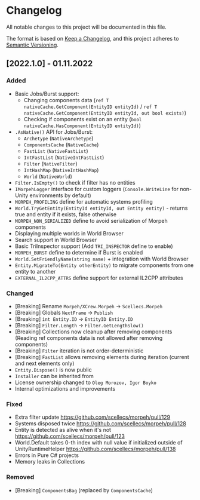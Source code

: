 # Changelog
All notable changes to this project will be documented in this file.

The format is based on [Keep a Changelog](https://keepachangelog.com/en/1.0.0/),
and this project adheres to [Semantic Versioning](https://semver.org/spec/v2.0.0.html).

## [2022.1.0] - 01.11.2022
### Added
- Basic Jobs/Burst support:
  - Changing components data (`ref T nativeCache.GetComponent(EntityID entityId)` / `ref T nativeCache.GetComponent(EntityID entityId, out bool exists)`)
  - Checking if components exist on an entity (`bool nativeCache.HasComponent(EntityID entityId)`)
- `.AsNative()` API for Jobs/Burst:
  - `Archetype` (`NativeArchetype`)
  - `ComponentsCache` (`NativeCache`)
  - `FastList` (`NativeFastList`)
  - `IntFastList` (`NativeIntFastList`)
  - `Filter` (`NativeFilter`)
  - `IntHashMap` (`NativeIntHashMap`)
  - `World` (`NativeWorld`)
- `Filter.IsEmpty()` to check if filter has no entities
- `IMorpehLogger` interface for custom loggers (`Console.WriteLine` for non-Unity environments by default)
- `MORPEH_PROFILING` define for automatic systems profiling
- `World.TryGetEntity(EntityId entityId, out Entity entity)` - returns true and entity if it exists, false otherwise
- `MORPEH_NON_SERIALIZED` define to avoid serialization of Morpeh components
- Displaying multiple worlds in World Browser
- Search support in World Browser
- Basic TriInspector support (Add `TRI_INSPECTOR` define to enable)
- `MORPEH_BURST` define to determine if Burst is enabled
- `World.SetFriendlyName(string name)` + integration with World Browser
- `Entity.MigrateTo(Entity otherEntity)` to migrate components from one entity to another
- `EXTERNAL_IL2CPP_ATTRS` define support for external IL2CPP attributes

### Changed
- [Breaking] Rename `Morpeh/XCrew.Morpeh` -> `Scellecs.Morpeh`
- [Breaking] Globals `NextFrame` -> `Publish`
- [Breaking] `int Entity.ID` -> `EntityID Entity.ID`
- [Breaking] `Filter.Length` -> `Filter.GetLengthSlow()`
- [Breaking] Collections now cleanup after removing components (Reading ref components data is not allowed after removing components)
- [Breaking] `Filter` iteration is not order-deterministic
- [Breaking] `FastList` allows removing elements during iteration (current and next elements only)
- `Entity.Dispose()` is now public
- `Installer` can be inherited from
- License ownership changed to `Oleg Morozov, Igor Boyko`
- Internal optimizations and improvements

### Fixed
- Extra filter update https://github.com/scellecs/morpeh/pull/129
- Systems disposed twice https://github.com/scellecs/morpeh/pull/128
- Entity is detected as alive when it's not https://github.com/scellecs/morpeh/pull/123
- World.Default takes 0-th index with null value if initialized outside of UnityRuntimeHelper https://github.com/scellecs/morpeh/pull/138
- Errors in Pure C# projects
- Memory leaks in Collections

### Removed
- [Breaking] `ComponentsBag` (replaced by `ComponentsCache`)